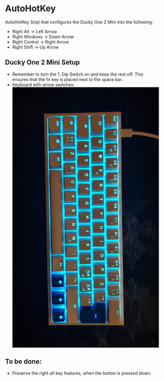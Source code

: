 #	AutoHotKey
AutoHotKey Sript that configures the Ducky One 2 Mini into the following:
* Right Alt -> Left Arrow
* Right Windows -> Down Arrow
* Right Control -> Right Arrow
* Right Shift -> Up Arrow

##	Ducky One 2 Mini Setup
* Remember to turn the 1. Dip Switch on and keep the rest off. This ensures that the fn key is placed next to the space bar.
* Keyboard with arrow switches:
![img](https://github.com/KimConcepcion/AutoHotKey/blob/master/Ducky_setup.jpg)

##	To be done:
* Preserve the right alt key features, when the button is pressed down.
